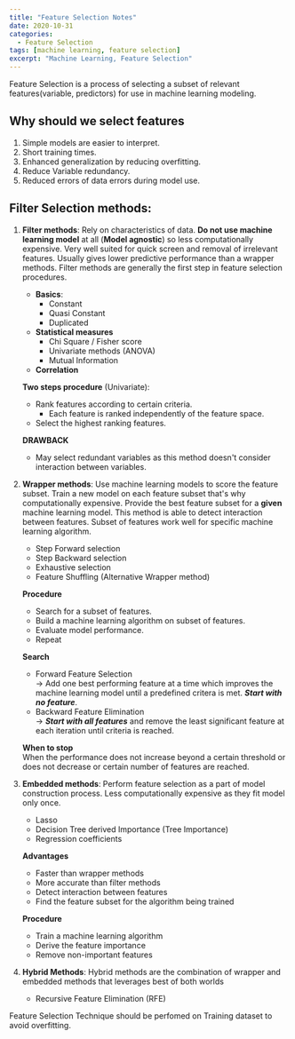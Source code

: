 ```yaml
---
title: "Feature Selection Notes"
date: 2020-10-31
categories:
  - Feature Selection
tags: [machine learning, feature selection]
excerpt: "Machine Learning, Feature Selection"
---
```


Feature Selection is a process of selecting a subset of relevant features(variable, predictors) for use in machine learning modeling.

## Why should we select features
1. Simple models are easier to interpret.
2. Short training times.
3. Enhanced generalization by reducing overfitting.
4. Reduce Variable redundancy.
5. Reduced errors of data errors during model use. 


## Filter Selection methods: 
1. **Filter methods**: Rely on characteristics of data. **Do not use machine learning model** at all (**Model agnostic**) so less computationally expensive. Very well suited for quick screen and removal of irrelevant features. Usually gives lower predictive performance than a wrapper methods. Filter methods are generally the first step in feature selection procedures.
    * **Basics**:
        - Constant 
        - Quasi Constant
        - Duplicated 
    * **Statistical measures**
        - Chi Square / Fisher score
        - Univariate methods (ANOVA)
        - Mutual Information 
    * **Correlation**

    **Two steps procedure** (Univariate):<br>
    * Rank features according to certain criteria.
      - Each feature is ranked independently of the feature space.  
    * Select the highest ranking features.

    **DRAWBACK**
    * May select redundant variables as this method doesn't consider interaction between variables.

    
         
2. **Wrapper methods**: Use machine learning models to score the feature subset. Train a new model on each feature subset that's why computationally expensive. Provide the best feature subset for a **given** machine learning model. This method is able to detect interaction between features. Subset of features work well for specific machine learning algorithm.
   * Step Forward selection
   * Step Backward selection
   * Exhaustive selection
   * Feature Shuffling (Alternative Wrapper method)
    
    **Procedure** <br>
    * Search for a subset of features.
    * Build a machine learning algorithm on subset of features. 
    * Evaluate model performance. 
    * Repeat

    **Search**
    * Forward Feature Selection <br>
    -> Add one best performing feature at a time which improves the     machine learning model until a predefined critera is met. ***Start with no feature***.
    * Backward Feature Elimination <br>
    -> ***Start with all features*** and remove the least significant feature at each iteration until criteria is reached. 

    **When to stop**<br>
    When the performance does not increase beyond a certain threshold or does not decrease or certain number of features are reached.


3. **Embedded methods**: Perform feature selection as a part of model construction process. Less computationally expensive as they fit model only once. 
    * Lasso 
    * Decision Tree derived Importance (Tree Importance)
    * Regression coefficients

    **Advantages**
    * Faster than wrapper methods
    * More accurate than filter methods
    * Detect interaction between features
    * Find the feature subset for the algorithm being trained

    **Procedure** <br>
    * Train a machine learning algorithm
    * Derive the feature importance 
    * Remove non-important features

4. **Hybrid Methods**: Hybrid methods are the combination of wrapper and embedded methods that leverages best of both worlds
    * Recursive Feature Elimination (RFE)


Feature Selection Technique should be perfomed on Training dataset to avoid overfitting.



